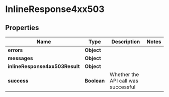 # InlineResponse4xx503

## Properties
Name | Type | Description | Notes
------------ | ------------- | ------------- | -------------
**errors** | **Object** |  | 
**messages** | **Object** |  | 
**inlineResponse4xx503Result** | **Object** |  | 
**success** | **Boolean** | Whether the API call was successful | 
